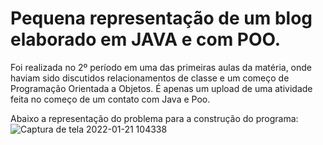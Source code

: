 # Pequena representação de um blog elaborado em JAVA e com POO.

Foi realizada no 2º período em uma das primeiras aulas da matéria, onde haviam sido discutidos relacionamentos de classe e um começo de Programação Orientada a Objetos. É apenas um upload de uma atividade feita no começo de um contato com Java e Poo.

Abaixo a representação do problema para a construção do programa:
![Captura de tela 2022-01-21 104338](https://user-images.githubusercontent.com/98053097/150537222-497bf67b-2151-4359-b005-bab77bdeb759.png)
